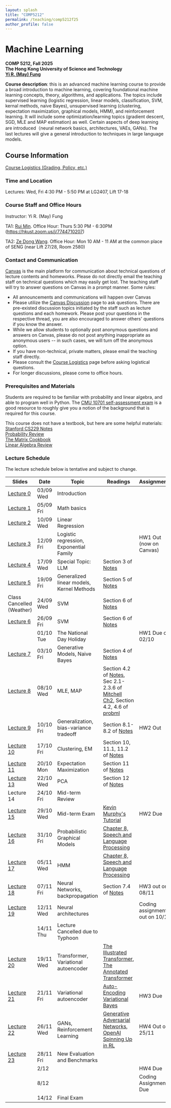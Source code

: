 ```yaml
---
layout: splash
title: "COMP5212"
permalink: /teaching/comp5212f25
author_profile: false
---
```


# Machine Learning

**COMP 5212, Fall 2025**  
**The Hong Kong University of Science and Technology**  
[**Yi R. (May) Fung**](https://mayrfung.github.io)

**Course description**: this is an advanced machine learning course to provide a broad introduction to machine learning, covering foundational machine learning concepts, theory, algorithms, and applications. The topics include supervised learning (logistic regression, linear models, classification, SVM, kernal methods, naive Bayes), unsupervised learning (clustering, expectation maximization, graphical models, HMM), and reinforcement learning. It will include some optimization/learning topics (gradient descent, SGD, MLE and MAP estimation) as well. Certain aspects of deep learning are introduced（neural network basics, architectures, VAEs, GANs). The last lectures will give a general introduction to techniques in large language models.

## Course Information

[Course Logistics (Grading, Policy, etc.)](https://docs.google.com/document/d/1ZD6szBkgHbgsQWc-nzTNd8nb1KpJ2gbDeMukSjiuDVQ/edit?usp=sharing)

### Time and Location
Lectures: Wed, Fri 4:30 PM - 5:50 PM at LG2407, Lift 17-18

### Course Staff and Office Hours
Instructor: Yi R. (May) Fung

TA1: [Rui Min](https://rmin2000.github.io/). Office Hour: Thurs 5:30 PM - 6:30PM (https://hkust.zoom.us/j/7744710207)

TA2: [Ze Dong Wang](https://jacky1128.github.io/). Office Hour: Mon 10 AM - 11 AM at the common place of SENG (near Lift 27/28, Room 2580)

### Contact and Communication
[Canvas](https://canvas.ust.hk/courses/64686) is the main platform for communication about technical questions of lecture contents and homeworks. Please do not directly email the teaching staff on technical questions which may easily get lost. The teaching staff will try to answer questions on Canvas in a prompt manner. Some rules:

* All announcements and communications will happen over Canvas
* Please utilize the [Canvas Discussion](https://canvas.ust.hk/courses/64686/discussion_topics) page to ask questions. There are pre-existed discussion topics initiated by the staff such as lecture questions and each homework. Please post your questions in the respective thread, you are also encouraged to answer others' questions if you know the answer.
* While we allow students to optionally post anonymous questions and answers on Canvas, please do not post anything inappropriate as anonymous users -- in such cases, we will turn off the anonymous option.  
* If you have non-technical, private matters, please email the teaching staff directly.
* Please consult the [Course Logistics](https://docs.google.com/document/d/1ZD6szBkgHbgsQWc-nzTNd8nb1KpJ2gbDeMukSjiuDVQ/edit?usp=sharing) page before asking logistical questions.
* For longer discussions, please come to office hours.

### Prerequisites and Materials
Students are required to be familiar with probability and linear algebra, and able to program well in Python. The [CMU 10701 self-assessment exam](https://www.cs.cmu.edu/~aarti/Class/10701_Spring23/Intro_ML_Self_Evaluation_new.pdf) is a good resource to roughly give you a notion of the background that is required for this course.

This course does not have a textbook, but here are some helpful materials:  
[Stanford CS229 Notes](https://cs229.stanford.edu/main_notes.pdf)  
[Probability Review](http://www.cs.cmu.edu/~aarti/Class/10701/recitation/prob_review.pdf)  
[The Matrix Cookbook](https://www.math.uwaterloo.ca/~hwolkowi/matrixcookbook.pdf)  
[Linear Algebra Review](http://www.cs.cmu.edu/~zkolter/course/15-884/linalg-review.pdf)  



### Lecture Schedule
The lecture schedule below is tentative and subject to change.

| Slides     | Date      | Topic                                     | Readings | Assignments |
|------------|-----------|-------------------------------------------|----------|-------------|
| [Lecture 0](https://drive.google.com/file/d/1Lorf8-8zsJI3mld1PVROLOyrbIKMtkqg/view?usp=sharing)  | 03/09 Wed | Introduction                              |          |             |
| [Lecture 1](https://drive.google.com/file/d/1p2JVD7jbc3Com_C89RXnq8FnBVEktdAT/view?usp=sharing) | 05/09 Fri | Math basics                               |          |             |
| [Lecture 2](https://drive.google.com/file/d/1mwNpIv4auU1di17XYCNUKIPu3Kh22Jao/view?usp=sharing)  | 10/09 Wed | Linear Regression                         |          |             |
| [Lecture 3](https://drive.google.com/file/d/1HZ1IZNunrReHIFMLcoaZGssmatszxjF1/view?usp=sharing)  | 12/09 Fri | Logistic regression, Exponential Family   |          |   HW1 Out (now on Canvas)          |
| [Lecture 4](https://drive.google.com/file/d/19edxSEKkrISXJv_zkUv96IwBU44lmSZo/view?usp=sharing)  | 17/09 Wed | Special Topic: LLM | Section 3 of [Notes](https://cs229.stanford.edu/main_notes.pdf) | |
| [Lecture 5](https://drive.google.com/file/d/1ZUw3efHBp8fa3AQzSwUyrFNVzaYOuSPr/view?usp=sharing)  | 19/09 Fri | Generalized linear models, Kernel Methods                       | Section 5 of [Notes](https://cs229.stanford.edu/main_notes.pdf) | |
| Class Cancelled (Weather)  | 24/09 Wed | SVM                                       | Section 6 of [Notes](https://cs229.stanford.edu/main_notes.pdf) | |
| [Lecture 6](https://drive.google.com/file/d/1lZyl06gKwBeSyvYn_EDeVZW_tWkxhkw0/view?usp=sharing)  | 26/09 Fri | SVM                                       | Section 6 of [Notes](https://cs229.stanford.edu/main_notes.pdf) | |
|   | 01/10 Tue | The National Day Holiday                                       |  |HW1 Due on 02/10 |
| [Lecture 7](https://drive.google.com/file/d/1dGRXqtFX1ipAo8v0eDm8j0gXHhalVuh4/view?usp=sharing)  | 03/10 Fri | Generative Models, Naive Bayes                         | Section 4 of [Notes](https://cs229.stanford.edu/main_notes.pdf) | |
| [Lecture 8](https://drive.google.com/file/d/101wGwO1iJqVTyx9bARBIQN-zZ9BIOa5w/view?usp=sharing)  | 08/10 Wed | MLE, MAP                     | Section 4.2 of [Notes](https://cs229.stanford.edu/main_notes.pdf), Sec 2.1-2.3.6 of [Mitchell Ch2](/teaching/comp5212s24/Joint_MLE_MAP.pdf), Section 4.2, 4.6 of [probml](https://probml.github.io/pml-book/book1.html) | |
| [Lecture 9](https://drive.google.com/file/d/1HGVy1jFU0lXgflC9TD3_FR0fFAmHJANx/view?usp=sharing)  | 10/10 Fri | Generalization, bias-variance tradeoff    | Section 8.1-8.2 of [Notes](https://cs229.stanford.edu/main_notes.pdf) | HW2 Out |
| [Lecture 10](https://drive.google.com/file/d/1kZoqde6QGLI53irRqXCaBPV2Il2Q14Xk/view?usp=sharing)  | 17/10 Fri | Clustering, EM                            | Section 10, 11.1, 11.2 of [Notes](https://cs229.stanford.edu/main_notes.pdf) | |
| [Lecture 11]()  | 20/10 Mon | Expectation Maximization                  | Section 11 of [Notes](https://cs229.stanford.edu/main_notes.pdf) | |
| [Lecture 13]()  | 22/10 Wed | PCA                                       | Section 12 of [Notes](https://cs229.stanford.edu/main_notes.pdf) | |
| Lecture 14 | 24/10 Fri | Mid-term Review                            |          |             |
| [Lecture 15]()  | 29/10 Wed | Mid-term Exam            | [Kevin Murphy's Tutorial](https://www.cs.ubc.ca/%7Emurphyk/Bayes/bayes.html) | HW2 Due |
| [Lecture 16]()  | 31/10 Fri | Probabilistic Graphical Models                                       | [Chapter 8, Speech and Language Processing](https://web.stanford.edu/~jurafsky/slp3/A.pdf) | |
| [Lecture 17]()  | 05/11 Wed | HMM                                       | [Chapter 8, Speech and Language Processing](https://web.stanford.edu/~jurafsky/slp3/A.pdf) | |
| [Lecture 18]() | 07/11 Fri | Neural Networks, backpropagation          | Section 7.4 of [Notes](https://cs229.stanford.edu/main_notes.pdf) | HW3 out on 08/11 |
| [Lecture 19]()  | 12/11 Wed | Neural architectures                      |          |    Coding assignment out on 10/11        |
|  | 14/11 Thu | Lecture Cancelled due to Typhoon                      |          |            |
| [Lecture 20]()  | 19/11 Wed | Transformer, Variational autoencoder      | [The Illustrated Transformer](http://jalammar.github.io/illustrated-transformer/), [The Annotated Transformer](https://nlp.seas.harvard.edu/2018/04/03/attention.html) | |
| [Lecture 21]() | 21/11 Fri | Variational autoencoder                   | [Auto-Encoding Variational Bayes](https://arxiv.org/abs/1312.6114) |HW3 Due  |
| [Lecture 22]()  | 26/11 Wed | GANs, Reinforcement Learning              | [Generative Adversarial Networks](https://arxiv.org/abs/1406.2661), [OpenAI Spinning Up in RL](https://spinningup.openai.com/en/latest/)  | HW4 Out on 25/11|
| [Lecture 23]() | 28/11 Fri | New Evaluation and Benchmarks              |          |             |
|  | 2/12  |               |          |   HW4 Due          |
|  | 8/12  |               |          |   Coding Assignment Due          |
|  | 14/12  |    Final Exam           |          |             |



